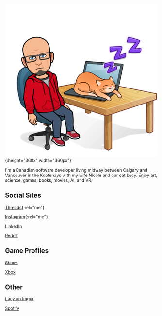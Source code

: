 ![Bitmoji of Eric](/static/2024-04-laptop-cat.png){:height="360x" width="360px"}

I'm a Canadian software developer living midway between Calgary and Vancouver in the Kootenays with my wife Nicole and our cat Lucy. Enjoy art, science, games, books, movies, AI, and VR.

## Social Sites
<i class="fa-brands fa-threads"></i> [Threads](https://www.threads.net/@kootenay_eric){:rel="me"}

<i class="fa-brands fa-instagram"></i> [Instagram](https://instagram.com/kootenay_eric){:rel="me"}

<i class="fa-brands fa-linkedin"></i> [LinkedIn](https://www.linkedin.com/in/ericjamessoltys/)

<i class="fa-brands fa-reddit"></i> [Reddit](https://new.reddit.com/user/kootenay_eric)

## Game Profiles
<i class="fa-brands fa-steam"></i> [Steam](https://steamcommunity.com/id/esoltys)

<i class="fa-brands fa-xbox"></i> [Xbox](https://account.xbox.com/en-ca/profile?gamertag=esoltys)

## Other
<i class="fa-solid fa-cat"></i> [Lucy on Imgur](https://imgur.com/user/tuxedolucy)

<i class="fa-brands fa-spotify"></i> [Spotify](https://open.spotify.com/user/esoltys)
